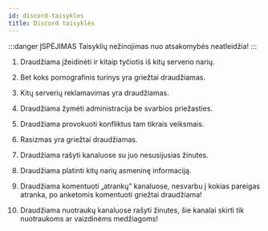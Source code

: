 ```yaml
---
id: discord-taisykles
title: Discord taisyklės
---
```


:::danger ĮSPĖJIMAS
Taisyklių nežinojimas nuo atsakomybės neatleidžia!
:::

1. Draudžiama įžeidinėti ir kitaip tyčiotis iš kitų serverio narių.

2. Bet koks pornografinis turinys yra griežtai draudžiamas.

3. Kitų serverių reklamavimas yra draudžiamas.

4. Draudžiama žymėti administracija be svarbios priežasties.

5. Draudžiama provokuoti konfliktus tam tikrais veiksmais.

6. Rasizmas yra griežtai draudžiamas.

7. Draudžiama rašyti kanaluose su juo nesusijusias žinutes.

8. Draudžiama platinti kitų narių asmeninę informaciją.

9. Draudžiama komentuoti „atrankų” kanaluose, nesvarbu į kokias pareigas atranka, po anketomis komentuoti griežtai draudžiama!

10. Draudžiama nuotraukų kanaluose rašyti žinutes, šie kanalai skirti tik nuotraukoms ar vaizdinėms medžiagoms!